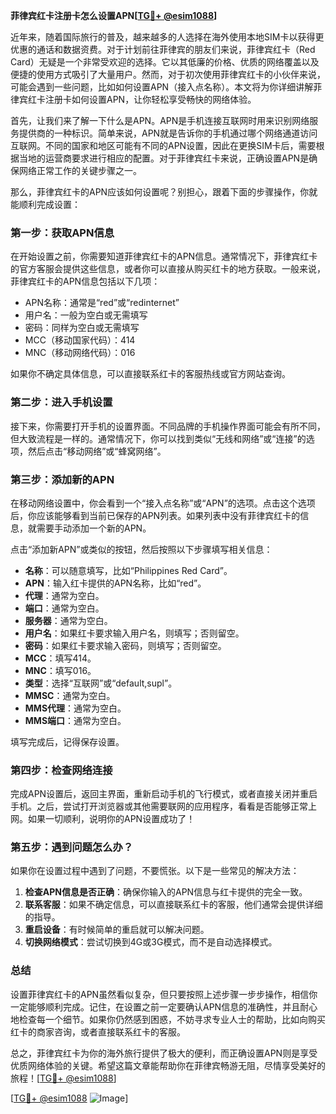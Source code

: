 **菲律宾红卡注册卡怎么设置APN[[TG💪+ @esim1088](https://t.me/s/esim1088)]**

近年来，随着国际旅行的普及，越来越多的人选择在海外使用本地SIM卡以获得更优惠的通话和数据资费。对于计划前往菲律宾的朋友们来说，菲律宾红卡（Red Card）无疑是一个非常受欢迎的选择。它以其低廉的价格、优质的网络覆盖以及便捷的使用方式吸引了大量用户。然而，对于初次使用菲律宾红卡的小伙伴来说，可能会遇到一些问题，比如如何设置APN（接入点名称）。本文将为你详细讲解菲律宾红卡注册卡如何设置APN，让你轻松享受畅快的网络体验。

首先，让我们来了解一下什么是APN。APN是手机连接互联网时用来识别网络服务提供商的一种标识。简单来说，APN就是告诉你的手机通过哪个网络通道访问互联网。不同的国家和地区可能有不同的APN设置，因此在更换SIM卡后，需要根据当地的运营商要求进行相应的配置。对于菲律宾红卡来说，正确设置APN是确保网络正常工作的关键步骤之一。

那么，菲律宾红卡的APN应该如何设置呢？别担心，跟着下面的步骤操作，你就能顺利完成设置：

### **第一步：获取APN信息**
在开始设置之前，你需要知道菲律宾红卡的APN信息。通常情况下，菲律宾红卡的官方客服会提供这些信息，或者你可以直接从购买红卡的地方获取。一般来说，菲律宾红卡的APN信息包括以下几项：
- APN名称：通常是“red”或“redinternet”
- 用户名：一般为空白或无需填写
- 密码：同样为空白或无需填写
- MCC（移动国家代码）：414
- MNC（移动网络代码）：016

如果你不确定具体信息，可以直接联系红卡的客服热线或官方网站查询。

### **第二步：进入手机设置**
接下来，你需要打开手机的设置界面。不同品牌的手机操作界面可能会有所不同，但大致流程是一样的。通常情况下，你可以找到类似“无线和网络”或“连接”的选项，然后点击“移动网络”或“蜂窝网络”。

### **第三步：添加新的APN**
在移动网络设置中，你会看到一个“接入点名称”或“APN”的选项。点击这个选项后，你应该能够看到当前已保存的APN列表。如果列表中没有菲律宾红卡的信息，就需要手动添加一个新的APN。

点击“添加新APN”或类似的按钮，然后按照以下步骤填写相关信息：

- **名称**：可以随意填写，比如“Philippines Red Card”。
- **APN**：输入红卡提供的APN名称，比如“red”。
- **代理**：通常为空白。
- **端口**：通常为空白。
- **服务器**：通常为空白。
- **用户名**：如果红卡要求输入用户名，则填写；否则留空。
- **密码**：如果红卡要求输入密码，则填写；否则留空。
- **MCC**：填写414。
- **MNC**：填写016。
- **类型**：选择“互联网”或“default,supl”。
- **MMSC**：通常为空白。
- **MMS代理**：通常为空白。
- **MMS端口**：通常为空白。

填写完成后，记得保存设置。

### **第四步：检查网络连接**
完成APN设置后，返回主界面，重新启动手机的飞行模式，或者直接关闭并重启手机。之后，尝试打开浏览器或其他需要联网的应用程序，看看是否能够正常上网。如果一切顺利，说明你的APN设置成功了！

### **第五步：遇到问题怎么办？**
如果你在设置过程中遇到了问题，不要慌张。以下是一些常见的解决方法：

1. **检查APN信息是否正确**：确保你输入的APN信息与红卡提供的完全一致。
2. **联系客服**：如果不确定信息，可以直接联系红卡的客服，他们通常会提供详细的指导。
3. **重启设备**：有时候简单的重启就可以解决问题。
4. **切换网络模式**：尝试切换到4G或3G模式，而不是自动选择模式。

### **总结**
设置菲律宾红卡的APN虽然看似复杂，但只要按照上述步骤一步步操作，相信你一定能够顺利完成。记住，在设置之前一定要确认APN信息的准确性，并且耐心地检查每一个细节。如果你仍然感到困惑，不妨寻求专业人士的帮助，比如向购买红卡的商家咨询，或者直接联系红卡的客服。

总之，菲律宾红卡为你的海外旅行提供了极大的便利，而正确设置APN则是享受优质网络体验的关键。希望这篇文章能帮助你在菲律宾畅游无阻，尽情享受美好的旅程！[[TG💪+ @esim1088](https://t.me/s/esim1088)]

[[TG💪+ @esim1088](https://t.me/s/esim1088) ![Image](https://i.postimg.cc/4NQfJmqS/Snipaste-2025-05-13-00-14-12.png)]